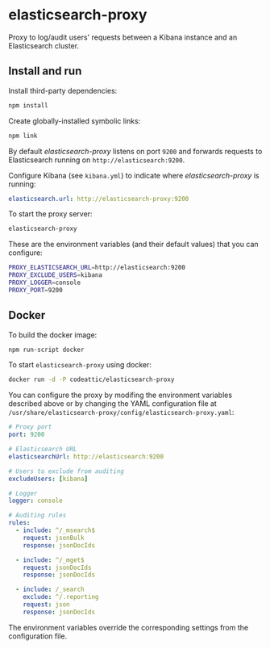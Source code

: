 # elasticsearch-proxy

Proxy to log/audit users' requests between a Kibana instance and an Elasticsearch cluster.

## Install and run

Install third-party dependencies:

```bash
npm install
```    
    
Create globally-installed symbolic links:    
    
```bash
npm link
```    
    
By default _elasticsearch-proxy_ listens on port `9200` and forwards requests to Elasticsearch running on `http://elasticsearch:9200`.

Configure Kibana (see `kibana.yml`) to indicate where _elasticsearch-proxy_ is running: 
    
```yaml
elasticsearch.url: http://elasticsearch-proxy:9200
```
        
To start the proxy server:
        
```bash
elasticsearch-proxy            
```       
        
These are the environment variables (and their default values) that you can configure:

```bash
PROXY_ELASTICSEARCH_URL=http://elasticsearch:9200
PROXY_EXCLUDE_USERS=kibana
PROXY_LOGGER=console
PROXY_PORT=9200
```

## Docker

To build the docker image:

```bash
npm run-script docker
```
    
To start `elasticsearch-proxy` using docker:

```bash
docker run -d -P codeattic/elasticsearch-proxy
```

You can configure the proxy by modifing the environment variables described above or by changing the YAML configuration file at `/usr/share/elasticsearch-proxy/config/elasticsearch-proxy.yaml`:

```yaml
# Proxy port
port: 9200

# Elasticsearch URL
elasticsearchUrl: http://elasticsearch:9200

# Users to exclude from auditing
excludeUsers: [kibana]

# Logger
logger: console

# Auditing rules
rules:
  - include: ^/_msearch$
    request: jsonBulk
    response: jsonDocIds

  - include: ^/_mget$
    request: jsonDocIds
    response: jsonDocIds

  - include: /_search
    exclude: ^/.reporting
    request: json
    response: jsonDocIds
```

The environment variables override the corresponding settings from the configuration file.

